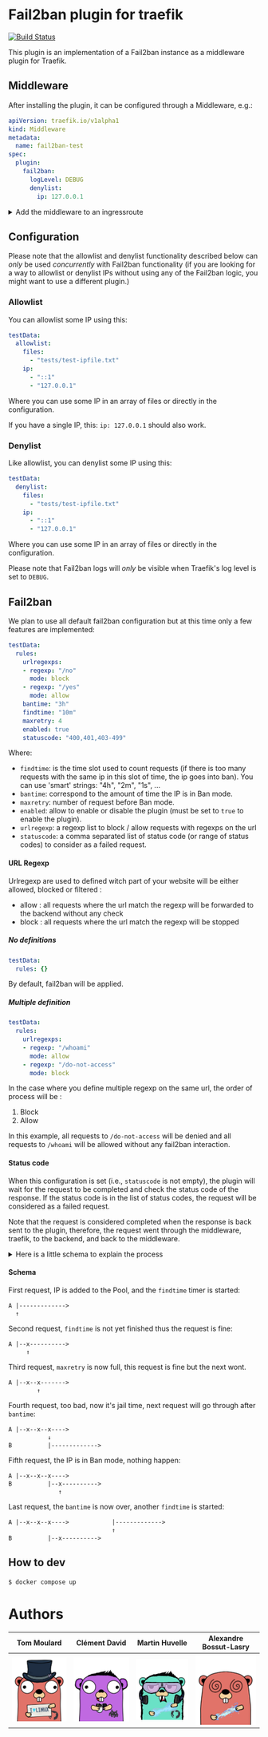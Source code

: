 # Fail2ban plugin for traefik

[![Build Status](https://github.com/tomMoulard/fail2ban/actions/workflows/main.yml/badge.svg)](https://github.com/tomMoulard/fail2ban/actions/workflows/main.yml)

This plugin is an implementation of a Fail2ban instance as a middleware
plugin for Traefik.

## Middleware

After installing the plugin, it can be configured through a Middleware, e.g.:

```yml
apiVersion: traefik.io/v1alpha1
kind: Middleware
metadata:
  name: fail2ban-test
spec:
  plugin:
    fail2ban:
      logLevel: DEBUG
      denylist:
        ip: 127.0.0.1
```

<details>
<summary>Add the middleware to an ingressroute</summary>

```yml
apiVersion: traefik.io/v1alpha1
kind: IngressRoute
metadata:
  name: simplecrd
  namespace: default
spec:
  entryPoints:
    - web
  routes:
  - match: Host(`fail2ban.localhost`)
    kind: Rule
    middlewares:
    - name: fail2ban-test
    services:
    ...
```

</details>

## Configuration

Please note that the allowlist and denylist functionality described below can
_only_ be used _concurrently_ with Fail2ban functionality (if you are looking
for a way to allowlist or denylist IPs without using any of the Fail2ban
logic, you might want to use a different plugin.)

### Allowlist
You can allowlist some IP using this:
```yml
testData:
  allowlist:
    files:
      - "tests/test-ipfile.txt"
    ip:
      - "::1"
      - "127.0.0.1"
```

Where you can use some IP in an array of files or directly in the
configuration.

If you have a single IP, this: `ip: 127.0.0.1` should also work.

### Denylist
Like allowlist, you can denylist some IP using this:
```yml
testData:
  denylist:
    files:
      - "tests/test-ipfile.txt"
    ip:
      - "::1"
      - "127.0.0.1"
```

Where you can use some IP in an array of files or directly in the
configuration.

Please note that Fail2ban logs will _only_ be visible when Traefik's log level
is set to `DEBUG`.

## Fail2ban
We plan to use all default fail2ban configuration but at this time only a
few features are implemented:
```yml
testData:
  rules:
    urlregexps:
    - regexp: "/no"
      mode: block
    - regexp: "/yes"
      mode: allow
    bantime: "3h"
    findtime: "10m"
    maxretry: 4
    enabled: true
    statuscode: "400,401,403-499"
```

Where:
 - `findtime`: is the time slot used to count requests (if there is too many
requests with the same ip in this slot of time, the ip goes into ban). You can
use 'smart' strings: "4h", "2m", "1s", ...
 - `bantime`: correspond to the amount of time the IP is in Ban mode.
 - `maxretry`: number of request before Ban mode.
 - `enabled`: allow to enable or disable the plugin (must be set to `true` to
enable the plugin).
 - `urlregexp`: a regexp list to block / allow requests with regexps on the url
 - `statuscode`: a comma separated list of status code (or range of status
codes) to consider as a failed request.

#### URL Regexp
Urlregexp are used to defined witch part of your website will be either
allowed, blocked or filtered :
- allow : all requests where the url match the regexp will be forwarded to the
backend without any check
- block : all requests where the url match the regexp will be stopped

##### No definitions

```yml
testData:
  rules: {}
```

By default, fail2ban will be applied.

##### Multiple definition

```yml
testData:
  rules:
    urlregexps:
    - regexp: "/whoami"
      mode: allow
    - regexp: "/do-not-access"
      mode: block
```

In the case where you define multiple regexp on the same url, the order of
process will be :
1. Block
2. Allow

In this example, all requests to `/do-not-access` will be denied and all
requests to `/whoami` will be allowed without any fail2ban interaction.

#### Status code
When this configuration is set (i.e., `statuscode` is not empty), the plugin
will wait for the request to be completed and check the status code of the
response. If the status code is in the list of status codes, the request will
be considered as a failed request.

Note that the request is considered completed when the response is back sent to the
plugin, therefore, the request went through the middleware, traefik, to the backend,
and back to the middleware.

<details>
<summary>Here is a little schema to explain the process</summary>

```mermaid
sequenceDiagram
    actor C as Client
    participant A as Middleware
    participant B as Backend
    C->>A: Request
    A->>B: Request
    B->>A: Response
    A->>A: Check status code
    critical [Check status code]
    option Invalid status code
        A--X C: Log error
    option valid status code
        A->>C: Log error
    end
```

</details>

#### Schema
First request, IP is added to the Pool, and the `findtime` timer is started:
```
A |------------->
  ↑
```

Second request, `findtime` is not yet finished thus the request is fine:
```
A |--x---------->
     ↑
```

Third request, `maxretry` is now full, this request is fine but the next wont.
```
A |--x--x------->
        ↑
```

Fourth request, too bad, now it's jail time, next request will go through after
`bantime`:
```
A |--x--x--x---->
           ↓
B          |------------->
```

Fifth request, the IP is in Ban mode, nothing happen:
```
A |--x--x--x---->
B          |--x---------->
              ↑
```

Last request, the `bantime` is now over, another `findtime` is started:
```
A |--x--x--x---->            |------------->
                             ↑
B          |--x---------->
```

## How to dev

```bash
$ docker compose up
```

# Authors
| Tom Moulard | Clément David | Martin Huvelle | Alexandre Bossut-Lasry |
|-------------|---------------|----------------|------------------------|
|[![](https://github.com/tomMoulard/fail2ban/blob/main/.assets/gopher-tom_moulard.png)](https://tom.moulard.org)|[![](https://github.com/tomMoulard/fail2ban/blob/main/.assets/gopher-clement_david.png)](https://github.com/cledavid)|[![](https://github.com/tomMoulard/fail2ban/blob/main/.assets/gopher-martin_huvelle.png)](https://github.com/nitra-mfs)|[![](https://github.com/tomMoulard/fail2ban/blob/main/.assets/gopher-alexandre_bossut-lasry.png)](https://www.linkedin.com/in/alexandre-bossut-lasry/)|
